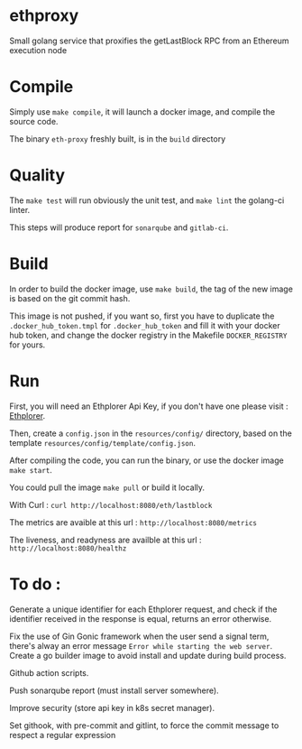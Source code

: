 # ethproxy
Small golang service that proxifies the getLastBlock RPC from an Ethereum execution node

# Compile

Simply use `make compile`, it will launch a docker image, and compile the source code.

The binary `eth-proxy` freshly built, is in the `build` directory

# Quality

The `make test` will run obviously the unit test, and `make lint` the golang-ci linter.

This steps will produce report for `sonarqube` and `gitlab-ci`.

# Build

In order to build the docker image, use `make build`, the tag of the new image is based on the git commit hash.

This image is not pushed, if you want so, first you have to duplicate the `.docker_hub_token.tmpl` for `.docker_hub_token`
and fill it with your docker hub token, and change the docker registry in the Makefile `DOCKER_REGISTRY` for yours.

# Run
First, you will need an Ethplorer Api Key, if you don't have one please visit : [Ethplorer](https://github.com/EverexIO/Ethplorer/wiki/Ethplorer-API#api-key-limits).

Then, create a `config.json` in the `resources/config/` directory, based on the template `resources/config/template/config.json`.

After compiling the code, you can run the binary, or use the docker image `make start`.

You could pull the image `make pull` or build it locally.

With Curl : 
`curl http://localhost:8080/eth/lastblock`

The metrics are avaible at this url : `http://localhost:8080/metrics`

The liveness, and readyness are availble at this url : `http://localhost:8080/healthz`


# To do :
Generate a unique identifier for each Ethplorer request, and check if the identifier received in the response is equal, returns an error otherwise.

Fix the use of Gin Gonic framework when the user send a signal term, there's alway an error message `Error while starting the web server`.
Create a go builder image to avoid install and update during build process.

Github action scripts.

Push sonarqube report (must install server somewhere).

Improve security (store api key in k8s secret manager).

Set githook, with pre-commit and gitlint, to force the commit message to respect a regular expression